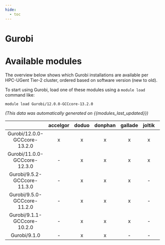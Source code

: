 ```yaml
---
hide:
  - toc
---
```


Gurobi
======

# Available modules


The overview below shows which Gurobi installations are available per HPC-UGent Tier-2 cluster, ordered based on software version (new to old).

To start using Gurobi, load one of these modules using a `module load` command like:

```shell
module load Gurobi/12.0.0-GCCcore-13.2.0
```

*(This data was automatically generated on {{modules_last_updated}})*  

| |accelgor|doduo|donphan|gallade|joltik|shinx|skitty|
| :---: | :---: | :---: | :---: | :---: | :---: | :---: | :---: |
|Gurobi/12.0.0-GCCcore-13.2.0|x|x|x|x|x|x|x|
|Gurobi/11.0.0-GCCcore-12.3.0|-|x|x|x|x|-|x|
|Gurobi/9.5.2-GCCcore-11.3.0|-|x|x|x|-|-|-|
|Gurobi/9.5.0-GCCcore-11.2.0|-|x|x|x|-|-|-|
|Gurobi/9.1.1-GCCcore-10.2.0|-|x|x|x|-|-|-|
|Gurobi/9.1.0|-|x|x|-|-|-|-|
